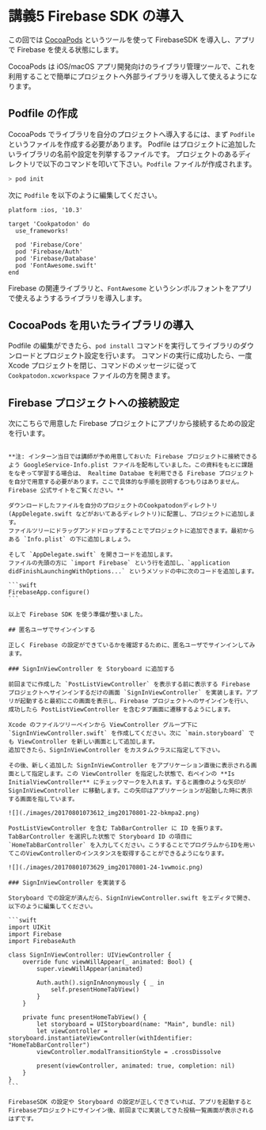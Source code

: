 # 講義5 Firebase SDK の導入

この回では [CocoaPods](https://cocoapods.org/) というツールを使って FirebaseSDK を導入し、アプリで Firebase を使える状態にします。

CocoaPods は iOS/macOS アプリ開発向けのライブラリ管理ツールで、これを利用することで簡単にプロジェクトへ外部ライブラリを導入して使えるようになります。

## Podfile の作成

CocoaPods でライブラリを自分のプロジェクトへ導入するには、まず `Podfile` というファイルを作成する必要があります。
Podfile はプロジェクトに追加したいライブラリの名前や設定を列挙するファイルです。
プロジェクトのあるディレクトリで以下のコマンドを叩いて下さい。`Podfile` ファイルが作成されます。

```sh
> pod init
```

次に `Podfile` を以下のように編集してください。

```
platform :ios, '10.3'

target 'Cookpatodon' do
  use_frameworks!

  pod 'Firebase/Core'
  pod 'Firebase/Auth'
  pod 'Firebase/Database'
  pod 'FontAwesome.swift'
end
```

Firebase の関連ライブラリと、`FontAwesome` というシンボルフォントをアプリで使えるようするライブラリを導入します。

## CocoaPods を用いたライブラリの導入

Podfile の編集ができたら、`pod install` コマンドを実行してライブラリのダウンロードとプロジェクト設定を行います。
コマンドの実行に成功したら、一度 Xcode プロジェクトを閉じ、コマンドのメッセージに従って `Cookpatodon.xcworkspace` ファイルの方を開きます。

## Firebase プロジェクトへの接続設定

次にこちらで用意した Firebase プロジェクトにアプリから接続するための設定を行います。
~~~ GoogleService-Info.plist ファイルをここからダウンロードしてください。 ~~~

**注: インターン当日では講師が予め用意しておいた Firebase プロジェクトに接続できるよう GoogleService-Info.plist ファイルを配布していました。この資料をもとに課題をなぞって学習する場合は、 Realtime Databae を利用できる Firebase プロジェクトを自分で用意する必要があります。ここで具体的な手順を説明するつもりはありません。 Firebase 公式サイトをご覧ください。**

ダウンロードしたファイルを自分のプロジェクトのCookpatodonディレクトリ(AppDelegate.swift などがおいてあるディレクトリ)に配置し、プロジェクトに追加します。
ファイルツリーにドラッグアンドドロップすることでプロジェクトに追加できます。最初からある `Info.plist` の下に追加しましょう。

そして `AppDelegate.swift` を開きコードを追加します。
ファイルの先頭の方に `import Firebase` という行を追加し、`application didFinishLaunchingWithOptions...` というメソッドの中に次のコードを追加します。

```swift
FirebaseApp.configure()
```

以上で Firebase SDK を使う準備が整いました。

## 匿名ユーザでサインインする

正しく Firebase の設定ができているかを確認するために、匿名ユーザでサインインしてみます。

### SignInViewController を Storyboard に追加する

前回までに作成した `PostListViewController` を表示する前に表示する Firebase プロジェクトへサインインするだけの画面 `SignInViewController` を実装します。アプリが起動すると最初にこの画面を表示し、Firebase プロジェクトへのサインインを行い、成功したら PostListViewController を含むタブ画面に遷移するようにします。

Xcode のファイルツリーペインから ViewController グループ下に `SignInViewController.swift` を作成してください。次に `main.storyboard` でも ViewController を新しい画面として追加します。
追加できたら、SignInViewController をカスタムクラスに指定して下さい。

その後、新しく追加した SignInViewController をアプリケーション直後に表示される画面として指定します。この ViewController を指定した状態で、右ペインの **Is InitialViewController** にチェックマークを入れます。すると画像のような矢印が SignInViewController に移動します。この矢印はアプリケーションが起動した時に表示する画面を指しています。

![](./images/20170801073612_img20170801-22-bkmpa2.png)

PostListViewController を含む TabBarController に ID を振ります。
TabBarController を選択した状態で Storyboard ID の項目に `HomeTabBarController` を入力してください。こうすることでプログラムからIDを用いてこのViewControllerのインスタンスを取得することができるようになります。

![](./images/20170801073629_img20170801-24-1vwmoic.png)

### SignInViewController を実装する

Storyboard での設定が済んだら、SignInViewController.swift をエディタで開き、以下のように編集してください。

```swift
import UIKit
import Firebase
import FirebaseAuth

class SignInViewController: UIViewController {
    override func viewWillAppear(_ animated: Bool) {
        super.viewWillAppear(animated)

        Auth.auth().signInAnonymously { _ in
            self.presentHomeTabView()
        }
    }

    private func presentHomeTabView() {
        let storyboard = UIStoryboard(name: "Main", bundle: nil)
        let viewController = storyboard.instantiateViewController(withIdentifier: "HomeTabBarController")
        viewController.modalTransitionStyle = .crossDissolve

        present(viewController, animated: true, completion: nil)
    }
}
```

FirebaseSDK の設定や Storyboard の設定が正しくできていれば、アプリを起動するとFirebaseプロジェクトにサインイン後、前回までに実装してきた投稿一覧画面が表示されるはずです。